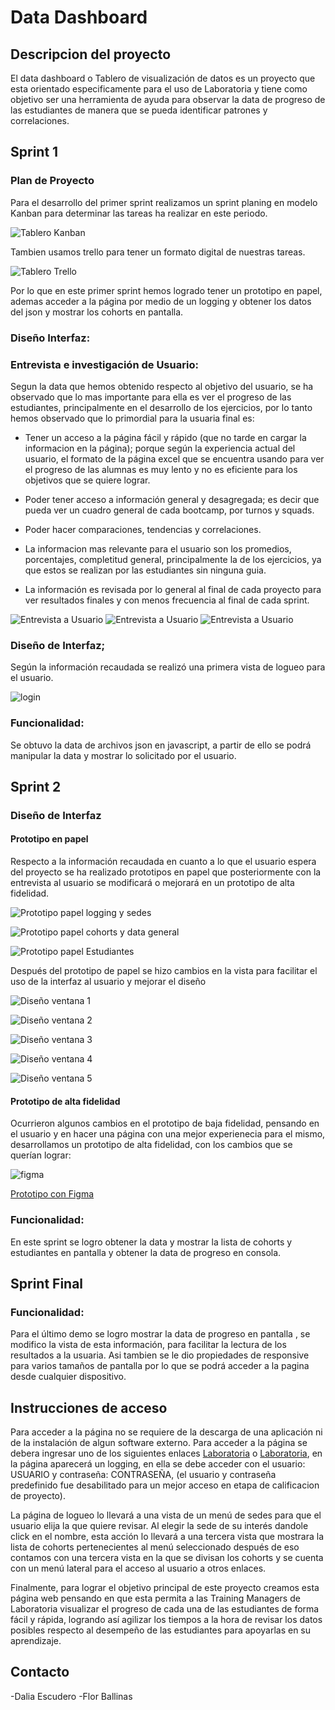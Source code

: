 # Data Dashboard

## Descripcion del proyecto

El data dashboard o Tablero de visualización de datos es un proyecto que esta orientado 
especificamente para el uso de Laboratoria y tiene como objetivo ser una herramienta de 
ayuda para observar la data de progreso de las estudiantes de manera que se pueda 
identificar patrones y correlaciones.


## Sprint 1

### Plan de Proyecto

Para el desarrollo del primer sprint realizamos un sprint planing en modelo Kanban para determinar las tareas ha realizar en este periodo.

![Tablero Kanban](https://preview.ibb.co/i1bqeo/kanban.jpg)

Tambien usamos trello para tener un formato digital de nuestras tareas.

![Tablero Trello](https://preview.ibb.co/fYLk2J/ejfhx.png)

Por lo que en este primer sprint hemos logrado tener un prototipo en papel, ademas acceder a la página por medio de un logging y obtener los datos del json y mostrar los cohorts en pantalla.

### Diseño Interfaz:

### Entrevista e investigación de Usuario:

Segun la data que hemos obtenido respecto al objetivo del usuario, se ha observado que lo 
mas importante para ella es ver el progreso de las estudiantes, principalmente en el 
desarrollo de los ejercicios, por lo tanto hemos observado que lo primordial para la usuaria final es:

- Tener un acceso a la página fácil y rápido (que no tarde en cargar la informacion en la página); porque según la experiencia actual del usuario, el formato de la página excel que se encuentra usando para ver el progreso de las alumnas es muy lento y no es eficiente para los objetivos que se quiere lograr.

- Poder tener acceso a información general y desagregada; es decir que pueda ver un cuadro general de cada bootcamp, por turnos y squads.

- Poder hacer comparaciones, tendencias y correlaciones.

- La informacion mas relevante para el usuario son los promedios, porcentajes, completitud general, principalmente la de los ejercicios, ya que estos se realizan por las estudiantes sin ninguna guia.

- La información es revisada por lo general al final de cada proyecto para ver resultados finales y con menos frecuencia al final de cada sprint.

![Entrevista a Usuario](https://image.ibb.co/drmZey/Capturaentrevista1.png)
![Entrevista a Usuario](https://image.ibb.co/dgDxzy/entrevista2.png)
![Entrevista a Usuario](https://image.ibb.co/iqLhXJ/entrevista3.png) 

### Diseño de Interfaz;

Según la información recaudada se realizó una primera vista de logueo para el usuario.

![login](https://preview.ibb.co/kx9HGd/Captura.png)

### Funcionalidad:

Se obtuvo la data de archivos json en javascript, a partir de ello se podrá manipular la data y mostrar lo solicitado por el usuario. 

## Sprint 2

### Diseño de Interfaz

#### Prototipo en papel

Respecto a la información recaudada en cuanto a lo que el usuario espera del proyecto se 
ha realizado prototipos en papel que posteriormente con la entrevista al usuario se 
modificará o mejorará en un prototipo de alta fidelidad.

![Prototipo papel logging y sedes](https://preview.ibb.co/jHNrkT/maq1.jpg)

![Prototipo papel cohorts y data general](https://preview.ibb.co/jhFNs8/maq2.jpg)

![Prototipo papel Estudiantes](https://preview.ibb.co/msWgKo/maq3.jpg)

 Después del prototipo de papel se hizo cambios en la vista para facilitar el uso de la interfaz al usuario y mejorar el diseño

![Diseño ventana 1](https://preview.ibb.co/fQiYX8/parte_1.jpg)

![Diseño ventana 2](https://preview.ibb.co/fEh2s8/parte_2.jpg)

![Diseño ventana 3](https://preview.ibb.co/fKiQC8/parte_3.jpg)

![Diseño ventana 4](https://preview.ibb.co/fAmOzo/parte_4.jpg)

![Diseño ventana 5](https://preview.ibb.co/gmfcQT/parte_5.jpg)

#### Prototipo de alta fidelidad

Ocurrieron algunos cambios en el prototipo de baja fidelidad, pensando en el usuario y en hacer una página con una mejor experienecia para el mismo, desarrollamos un prototipo de alta fidelidad, con los cambios que se querían lograr:

![figma](https://thumbs.gfycat.com/OrganicUnequaledAmericancreamdraft-size_restricted.gif)

[Prototipo con Figma](https://www.figma.com/proto/NAmxkjy8ZBlJx8TB5BwkT5Im/laboratoria?node-id=75%3A0&scaling=scale-down)

### Funcionalidad:
En este sprint se logro obtener la data y mostrar la lista de cohorts y estudiantes en pantalla y obtener la data de progreso en consola.

## Sprint Final

### Funcionalidad:

Para el último demo se logro mostrar la data de progreso en pantalla , se modifico la vista de esta información, para facilitar la lectura de los resultados a la usuaria.
Asi tambien se le dio propiedades de responsive para varios tamaños de pantalla por lo que se podrá acceder a la pagina desde cualquier dispositivo.

## Instrucciones de acceso

Para acceder a la página no se requiere de la descarga de una aplicación ni de la instalación 
de algun software externo.
Para acceder a la página se debera ingresar uno de los siguientes enlaces [Laboratoria](https://florball.github.io/lim-2018-05-bc-core-am-datadashboard/src) o [Laboratoria](https://daliaes.github.io/lim-2018-05-bc-core-am-datadashboard/src), en la página aparecerá 
un logging, en ella se debe acceder con el usuario: USUARIO y contraseña: CONTRASEÑA, (el usuario y contraseña predefinido fue desabilitado para un mejor acceso en etapa de calificacion de proyecto).

La página de logueo lo llevará a una vista de un menú de sedes para que el usuario elija la que quiere revisar. Al elegir la sede de su interés dandole click en el nombre, esta acción lo llevará a una tercera vista que mostrara la lista de cohorts pertenecientes al menú seleccionado 
después de eso contamos con una tercera vista en la que se divisan los cohorts y se cuenta con un menú lateral para el acceso al usuario a otros enlaces.

Finalmente, para lograr el objetivo principal de este proyecto creamos esta página web pensando en  que esta permita a las Training Managers de Laboratoria visualizar el progreso de cada una de las estudiantes de forma fácil y rápida, logrando así agilizar los tiempos a la hora de revisar los datos posibles respecto al desempeño de las estudiantes para apoyarlas en su aprendizaje.

## Contacto

-Dalia Escudero
-Flor Ballinas
